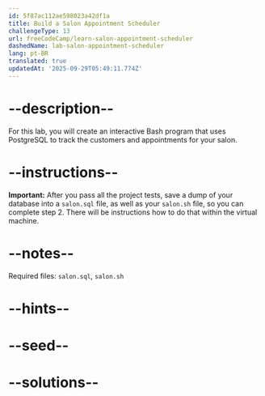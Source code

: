 ```yaml
---
id: 5f87ac112ae598023a42df1a
title: Build a Salon Appointment Scheduler
challengeType: 13
url: freeCodeCamp/learn-salon-appointment-scheduler
dashedName: lab-salon-appointment-scheduler
lang: pt-BR
translated: true
updatedAt: '2025-09-29T05:49:11.774Z'
---
```


# --description--

For this lab, you will create an interactive Bash program that uses PostgreSQL to track the customers and appointments for your salon.

# --instructions--

**Important:** After you pass all the project tests, save a dump of your database into a `salon.sql` file, as well as your `salon.sh` file, so you can complete step 2. There will be instructions how to do that within the virtual machine.

# --notes--

Required files: `salon.sql`, `salon.sh`

# --hints--

# --seed--

# --solutions--
